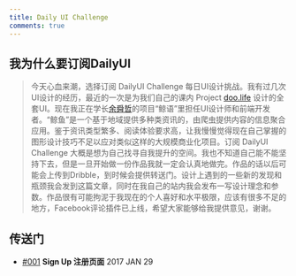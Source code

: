 ```yaml
---
title: Daily UI Challenge
comments: true
---
```

## 我为什么要订阅DailyUI

>今天心血来潮，选择订阅 DailyUI Challenge 每日UI设计挑战。我有过几次UI设计的经历，最近的一次是为我们自己的课内 Project [doo.life](http://www.doo.life) 设计的全套UI。现在我正在学长[余舜哲](http://chocoluffy.com/)的项目“鲸语”里担任UI设计师和前端开发者。“鲸鱼”是一个基于地域提供多种类资讯的，由爬虫提供内容的信息聚合应用。鉴于资讯类型繁多、阅读体验要求高，让我慢慢觉得现在自己掌握的图形设计技巧不足以应对类似这样的大规模商业化项目。订阅 DailyUI Challenge 大概是想为自己找寻自我提升的空间。我也不知道自己能不能坚持下去，但是一旦开始做一份作品我就一定会认真地做完。作品的话以后可能会上传到Dribble，到时候会提供转送门。设计上遇到的一些新的发现和瓶颈我会发到这篇文章，同时在我自己的站内我会发布一写设计理念和参数。作品很有可能拘泥于我现在的个人喜好和水平极限，应该有很多不足的地方，Facebook评论插件已上线，希望大家能够给我提供意见，谢谢。

## 传送门
- [#001](/design/dailyui-001) __Sign Up 注册页面__ 2017 JAN 29
